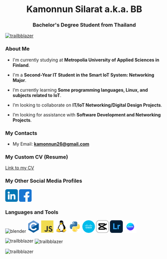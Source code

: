 <h1 align="center">Kamonnun Silarat a.k.a. BB</h1>
<h3 align="center">Bachelor's Degree Student from Thailand</h3>


<p align="left"> <a href="https://github.com/ryo-ma/github-profile-trophy"><img src="https://github-profile-trophy.vercel.app/?username=trailbblazer" alt="trailbblazer" /></a> </p>

<h3 align="left">About Me</h3>

- I'm currently studying at **Metropolia University of Applied Sciences in Finland**.

- I'm a **Second-Year IT Student in the Smart IoT System: Networking Major**.

- I’m currently learning **Some programming languages, Linux, and subjects related to IoT**.

- I’m looking to collaborate on **IT/IoT Networking/Digital Design Projects**.

- I’m looking for assistance with **Software Development and Networking Projects**.

<h3 align="left">My Contacts</h3>

- My Email: **kamonnun26@gmail.com**

<h3 align="left">My Custom CV (Resume)</h3>
<p> <a href="https://github.com/Trailbblazer/MyCV/blob/6c79bdbd0a31553f441e6be0f3d94872c2cbf259/CV%20as%20ATS%20format%20(Updated%20Jan%202025).pdf" target="blank">Link to my CV</a> </p>


<h3 align="left">My Other Social Media Profiles</h3>
<p align="left">
<a href="https://www.linkedin.com/in/kamonnun-silarat-8053aa293/" target="blank"><img align="center" src="https://github.com/Trailbblazer/Profileicons/blob/f06726c9890efb518d111a373188d98faee440ac/linkedin.png" alt="Kamonnun Silarat" height="40" width="40" /></a>
<a href="https://www.facebook.com/kamonnun.silarat.5/" target="blank"><img align="center" src="https://github.com/Trailbblazer/Profileicons/blob/f06726c9890efb518d111a373188d98faee440ac/facebook.png" alt="Kamonnun Silarat" height="40" width="40" /></a>
</p>


<h3 align="left">Languages and Tools</h3>
<p align="left"> <img src="https://download.blender.org/branding/community/blender_community_badge_white.svg" alt="blender" width="40" height="40"/> </a> <img src="https://raw.githubusercontent.com/devicons/devicon/master/icons/c/c-original.svg" alt="c" width="40" height="40"/> </a> <img src="https://raw.githubusercontent.com/devicons/devicon/master/icons/javascript/javascript-original.svg" alt="javascript" width="40" height="40"/> </a> <img src="https://raw.githubusercontent.com/devicons/devicon/master/icons/linux/linux-original.svg" alt="linux" width="40" height="40"/> </a> <img src="https://raw.githubusercontent.com/devicons/devicon/master/icons/python/python-original.svg" alt="python" width="40" height="40"/> </a> <img src="https://github.com/Trailbblazer/Profileicons/blob/e3782420b7752b1a011f15f74dba9df1660c0b53/cisco.png" alt=“cisco” width="40" height="40"/> </a> <img src="https://github.com/Trailbblazer/Profileicons/blob/53037e163024513da862f60b100555af7df12141/capcut.png" alt="capcut” width="40" height="40"/> </a> <img src="https://github.com/Trailbblazer/Profileicons/blob/53037e163024513da862f60b100555af7df12141/Adobe_Lightroom.png" alt="adobelightroom” width="40" height="40"/> </a> <img src="https://github.com/Trailbblazer/Profileicons/blob/53037e163024513da862f60b100555af7df12141/canva.png" alt="canva” width="40" height="40"/> </a>
</p>

<p><img align="left" src="https://github-readme-stats.vercel.app/api/top-langs?username=trailbblazer&show_icons=true&locale=en&layout=compact" alt="trailbblazer" /></p>

<p>&nbsp;<img align="center" src="https://github-readme-stats.vercel.app/api?username=trailbblazer&show_icons=true&locale=en" alt="trailbblazer" /></p>

<p><img align="center" src="https://github-readme-streak-stats.herokuapp.com/?user=trailbblazer&" alt="trailbblazer" /></p>
